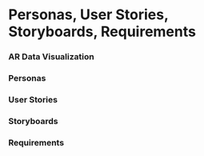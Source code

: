 # Personas, User Stories, Storyboards, Requirements

### AR Data Visualization

### Personas

### User Stories

### Storyboards

### Requirements
